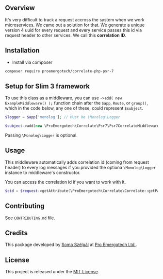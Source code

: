 
## Overview

It's very difficult to track a request accross the system when we work microservices. We came out a solution for that. We generate a unique version 4 uuid for every request and every service passes this id via request header to other services. We call this **correlation ID**.

## Installation

- Install via composer

```sh
composer require proemergotech/correlate-php-psr-7
```

## Setup for Slim 3 framework

To use this class as a middleware, you can use ```->add( new ExampleMiddleware() );``` function chain after the ```$app```, ```Route```, or ```group()```, which in the code below, any one of these, could represent ```$subject```.

```php
$logger = $app['monolog']; // Must be \Monolog\Logger

$subject->add(new \ProEmergotech\Correlate\Psr7\Psr7CorrelateMiddleware($monolog));
```

Passing ```\Monolog\Logger``` is optional.

## Usage

This middleware automatically adds correlation id (coming from request header) to every log messages if you provided the optiona ```\Monolog\Logger``` instance to middleware's constructor.

You can access the correlation id if you want to work with it.

```php
$cid = $request->getAttribute(\ProEmergotech\Correlate\Correlate::getParamName());
```

## Contributing

See `CONTRIBUTING.md` file.

## Credits

This package developed by [Soma Szélpál](https://github.com/shakahl/) at [Pro Emergotech Ltd.](https://github.com/proemergotech/).

## License

This project is released under the [MIT License](http://www.opensource.org/licenses/MIT).
